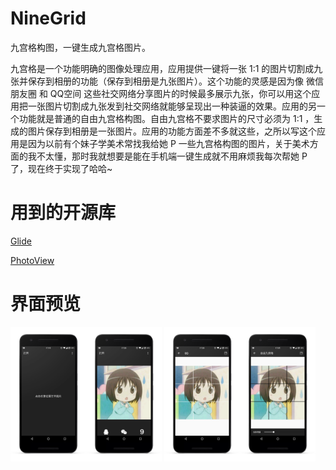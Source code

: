 # NineGrid
九宫格构图，一键生成九宫格图片。

九宫格是一个功能明确的图像处理应用，应用提供一键将一张 1:1 的图片切割成九张并保存到相册的功能（保存到相册是九张图片）。这个功能的灵感是因为像 微信朋友圈 和 QQ空间 这些社交网络分享图片的时候最多展示九张，你可以用这个应用把一张图片切割成九张发到社交网络就能够呈现出一种装逼的效果。应用的另一个功能就是普通的自由九宫格构图。自由九宫格不要求图片的尺寸必须为 1:1 ，生成的图片保存到相册是一张图片。应用的功能方面差不多就这些，之所以写这个应用是因为以前有个妹子学美术常找我给她 P 一些九宫格构图的图片，关于美术方面的我不太懂，那时我就想要是能在手机端一键生成就不用麻烦我每次帮她 P 了，现在终于实现了哈哈~

# 用到的开源库

[Glide](https://github.com/bumptech/glide)

[PhotoView](https://github.com/chrisbanes/PhotoView)

# 界面预览


<img src="https://github.com/xiaofei-dev/NineGrid/blob/master/app/art/enframe_2017-07-20-12-19-18.png" width="24%" height="24%"><img src="https://github.com/xiaofei-dev/NineGrid/blob/master/app/art/enframe_2017-07-20-12-19-27.png" width="24%" height="24%">
<img src="https://github.com/xiaofei-dev/NineGrid/blob/master/app/art/enframe_2017-07-20-12-19-43.png" width="24%" height="24%"><img src="https://github.com/xiaofei-dev/NineGrid/blob/master/app/art/enframe_2017-07-20-12-19-58.png" width="24%" height="24%">
